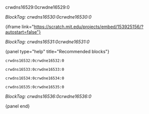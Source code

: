 crwdns16529:0crwdne16529:0

*BlockTag: crwdns16530:0crwdne16530:0*

{iframe link="https://scratch.mit.edu/projects/embed/153925156/?autostart=false"}

*BlockTag: crwdns16531:0crwdne16531:0*

{panel type="help" title="Recommended blocks"}

<pre><code class="scratch:split:random">crwdns16532:0crwdne16532:0
</code></pre>

<pre><code class="scratch:split:random">crwdns16533:0crwdne16533:0
</code></pre>

<pre><code class="scratch:split:random">crwdns16534:0crwdne16534:0
</code></pre>

<pre><code class="scratch:split:random">crwdns16535:0crwdne16535:0
</code></pre>

*BlockTag: crwdns16536:0crwdne16536:0*

{panel end}